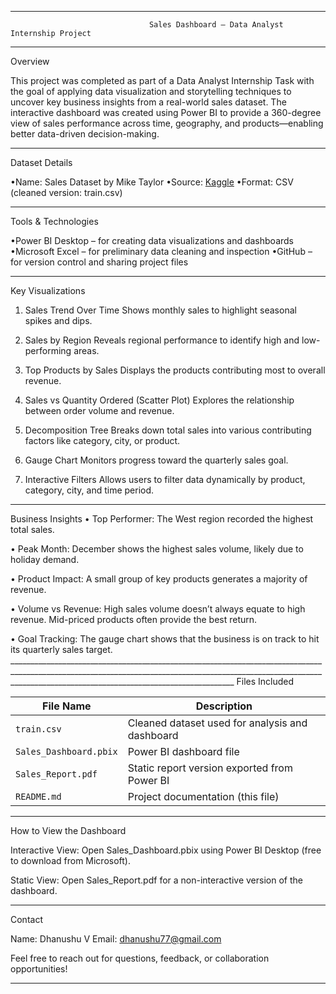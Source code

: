 ____________________________________________________________________________________________________________________________________________________________________________________________________________________
                                   Sales Dashboard – Data Analyst Internship Project
____________________________________________________________________________________________________________________________________________________________________________________________________________________
Overview

This project was completed as part of a Data Analyst Internship Task with the goal of applying data visualization and storytelling techniques to uncover key business insights from a real-world sales dataset.
The interactive dashboard was created using Power BI to provide a 360-degree view of sales performance across time, geography, and products—enabling better data-driven decision-making.
____________________________________________________________________________________________________________________________________________________________________________________________________________________
Dataset Details

 •Name: Sales Dataset by Mike Taylor
 •Source: [Kaggle](https://www.kaggle.com/datasets/miketaylor123/sales-data)
 •Format: CSV (cleaned version: train.csv)
____________________________________________________________________________________________________________________________________________________________________________________________________________________
Tools & Technologies

 •Power BI Desktop – for creating data visualizations and dashboards
 •Microsoft Excel – for preliminary data cleaning and inspection
 •GitHub – for version control and sharing project files
____________________________________________________________________________________________________________________________________________________________________________________________________________________
Key Visualizations
1. Sales Trend Over Time
Shows monthly sales to highlight seasonal spikes and dips.

2. Sales by Region
Reveals regional performance to identify high and low-performing areas.

3. Top Products by Sales
Displays the products contributing most to overall revenue.

4. Sales vs Quantity Ordered (Scatter Plot)
Explores the relationship between order volume and revenue.

5. Decomposition Tree
Breaks down total sales into various contributing factors like category, city, or product.

6. Gauge Chart
Monitors progress toward the quarterly sales goal.

7. Interactive Filters
Allows users to filter data dynamically by product, category, city, and time period.
____________________________________________________________________________________________________________________________________________________________________________________________________________________
Business Insights
 • Top Performer: The West region recorded the highest total sales.

 • Peak Month: December shows the highest sales volume, likely due to holiday demand.

 • Product Impact: A small group of key products generates a majority of revenue.

 • Volume vs Revenue: High sales volume doesn’t always equate to high revenue. Mid-priced products often provide the best return.

 • Goal Tracking: The gauge chart shows that the business is on track to hit its quarterly sales target. ____________________________________________________________________________________________________________________________________________________________________________________________________________________
Files Included

| File Name              | Description                                     |
| ---------------------- | ----------------------------------------------- |
| `train.csv`            | Cleaned dataset used for analysis and dashboard |
| `Sales_Dashboard.pbix` | Power BI dashboard file                         |
| `Sales_Report.pdf`     | Static report version exported from Power BI    |
| `README.md`            | Project documentation (this file)               |
____________________________________________________________________________________________________________________________________________________________________________________________________________________
How to View the Dashboard

Interactive View:
Open Sales_Dashboard.pbix using Power BI Desktop (free to download from Microsoft).

Static View:
Open Sales_Report.pdf for a non-interactive version of the dashboard.
____________________________________________________________________________________________________________________________________________________________________________________________________________________
Contact

Name: Dhanushu V
Email: dhanushu77@gmail.com

Feel free to reach out for questions, feedback, or collaboration opportunities!
____________________________________________________________________________________________________________________________________________________________________________________________________________________

